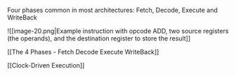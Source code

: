 Four phases common in most architectures: Fetch, Decode, Execute and WriteBack

![[image-20.png|Example instruction with opcode ADD, two source registers (the operands), and the destination register to store the result]]

[[The 4 Phases - Fetch Decode Execute WriteBack]]

[[Clock-Driven Execution]]